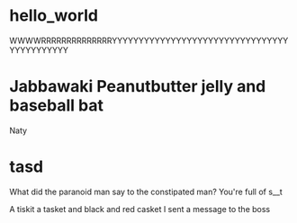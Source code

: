 # hello_world




WWWWRRRRRRRRRRRRRRYYYYYYYYYYYYYYYYYYYYYYYYYYYYYYYYYYYYYYYYYYYY


Jabbawaki 
Peanutbutter jelly and baseball bat
=======
Naty




tasd
=======
What did the paranoid man say to the constipated man? 
You're full of s__t 


A tiskit a tasket and black and red casket
I sent a message to the boss
